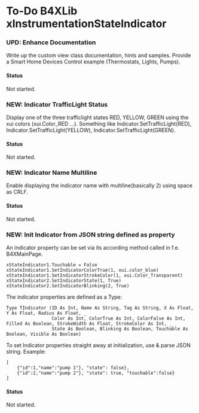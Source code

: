 # To-Do B4XLib xInstrumentationStateIndicator

### UPD: Enhance Documentation
Write up the custom view class documentation, hints and samples.
Provide a Smart Home Devices Control example (Thermostats, Lights, Pumps).
#### Status
Not started.

### NEW: Indicator TrafficLight Status
Display one of the three trafficlight states RED, YELLOW, GREEN using the xui colors (xui.Color_RED ...).
Something like Indicator.SetTrafficLight(RED), Indicator.SetTrafficLight(YELLOW), Indicator.SetTrafficLight(GREEN).
#### Status
Not started.

### NEW: Indicator Name Multiline
Enable displaying the indicator name with multiline(basically 2) using space as CRLF.
#### Status
Not started.

### NEW: Init Indicator from JSON string defined as property
An indicator property can be set via its according method called in f.e. B4XMainPage.
```
xStateIndicator1.Touchable = False
xStateIndicator1.SetIndicatorColorTrue(1, xui.color_blue)
xStateIndicator1.SetIndicatorStrokeColor(1, xui.Color_Transparent)
xStateIndicator2.SetIndicatorState(1, True)
xStateIndicator2.SetIndicatorBlinking(2, True)
```
The indicator properties are defined as a Type:
```
Type TIndicator (ID As Int, Name As String, Tag As String, X As Float, Y As Float, Radius As Float, _
				 Color As Int, ColorTrue As Int, ColorFalse As Int, Filled As Boolean, StrokeWidth As Float, StrokeColor As Int, _ 
				 State As Boolean, Blinking As Boolean, Touchable As Boolean, Visible As Boolean)
```

To set Indicator properties straight away at initialization, use & parse JSON string.
Example:
```
[
	{"id":1,"name":"pump 1"}, "state": false},
	{"id":2,"name":"pump 2"}, "state": true, "touchable":false}
]
```
#### Status
Not started.
